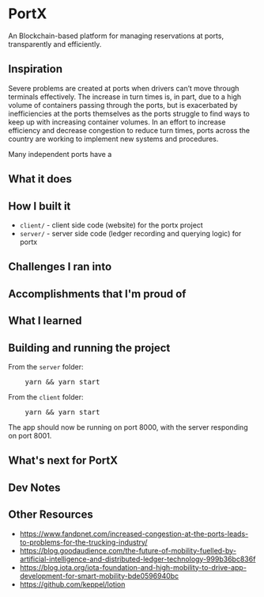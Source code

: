 # PortX

<!-- A port reservation system powered by blockchain -->

An Blockchain-based platform for managing reservations at ports, transparently and efficiently.

## Inspiration

Severe problems are created at ports when drivers can’t move through terminals effectively. The increase in turn times is, in part, due to a high volume of containers passing through the ports, but is exacerbated by inefficiencies at the ports themselves as the ports struggle to find ways to keep up with increasing container volumes. In an effort to increase efficiency and decrease congestion to reduce turn times, ports across the country are working to implement new systems and procedures.

Many independent ports have a 

## What it does

## How I built it
* `client/` - client side code (website) for the portx project
* `server/` - server side code (ledger recording and querying logic) for portx

## Challenges I ran into

## Accomplishments that I'm proud of

## What I learned

## Building and running the project

From the `server` folder:
<pre>
    yarn && yarn start
</pre>

From the `client` folder:
<pre>
    yarn && yarn start
</pre>

The app should now be running on port 8000, with the server responding on port 8001.

## What's next for PortX

## Dev Notes


## Other Resources
* https://www.fandpnet.com/increased-congestion-at-the-ports-leads-to-problems-for-the-trucking-industry/
* https://blog.goodaudience.com/the-future-of-mobility-fuelled-by-artificial-intelligence-and-distributed-ledger-technology-999b36bc836f
* https://blog.iota.org/iota-foundation-and-high-mobility-to-drive-app-development-for-smart-mobility-bde0596940bc
* https://github.com/keppel/lotion